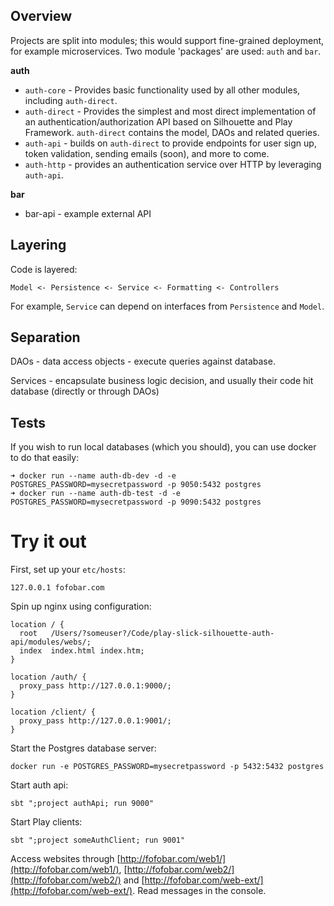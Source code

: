 ## Overview

Projects are split into modules; this would support fine-grained deployment, for example microservices. Two module 'packages' are used: `auth` and `bar`.

**auth**


 * `auth-core` - Provides basic functionality used by all other modules, including `auth-direct`.
 * `auth-direct` - Provides the simplest and most direct implementation of an authentication/authorization API based on Silhouette and Play Framework. `auth-direct` contains the model, DAOs and related queries.
 * `auth-api` - builds on `auth-direct` to provide endpoints for user sign up, token validation, sending emails (soon), and more to come.
 * `auth-http` - provides an authentication service over HTTP by leveraging `auth-api`.

**bar**

 * bar-api - example external API

## Layering

Code is layered:

`Model <- Persistence <- Service <- Formatting <- Controllers`

For example, `Service` can depend on interfaces from `Persistence` and `Model`.

## Separation

DAOs - data access objects - execute queries against database.

Services - encapsulate business logic decision, and usually their code hit database (directly or through DAOs)

## Tests

If you wish to run local databases (which you should), you can use docker to do that easily:
```
➜ docker run --name auth-db-dev -d -e POSTGRES_PASSWORD=mysecretpassword -p 9050:5432 postgres
➜ docker run --name auth-db-test -d -e POSTGRES_PASSWORD=mysecretpassword -p 9090:5432 postgres
```

# Try it out

First, set up your `etc/hosts`:
```
127.0.0.1 fofobar.com
```

Spin up nginx using configuration:

    location / {
      root   /Users/?someuser?/Code/play-slick-silhouette-auth-api/modules/webs/;
      index  index.html index.htm;
    }

    location /auth/ {
      proxy_pass http://127.0.0.1:9000/;
    }

    location /client/ {
      proxy_pass http://127.0.0.1:9001/;
    }

Start the Postgres database server:

    docker run -e POSTGRES_PASSWORD=mysecretpassword -p 5432:5432 postgres

Start auth api:

    sbt ";project authApi; run 9000"

Start Play clients:

    sbt ";project someAuthClient; run 9001"

Access websites through [http://fofobar.com/web1/](http://fofobar.com/web1/), [http://fofobar.com/web2/](http://fofobar.com/web2/) and [http://fofobar.com/web-ext/](http://fofobar.com/web-ext/). Read messages in the console.
